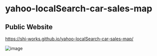 # yahoo-localSearch-car-sales-map
## Public Website
https://shi-works.github.io/yahoo-localSearch-car-sales-map/

![image](https://github.com/shi-works/yahoo-localSearch-car-sales-map/assets/71203808/b740f123-1799-4b60-a4e6-bc170cbca275)


